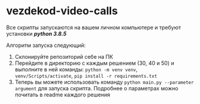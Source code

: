 # vezdekod-video-calls

Все скрипты запускаются на вашем личном компьютере и требуют установки ***python 3.8.5***

Алгоритм запуска следующий:
1. Склонируйте репозиторий себе на ПК
2. Перейдите в директорию с каждым решением (30, 40 и 50) и выполните в ней команды: `python -m venv venv`, `venv/Scripts/activate`, `pip install -r requirements.txt`
3. Теперь вы можете использовать команду `python main.py --parameter argument` для запуска скрипта. Подробнее о параметрах можно почитать в readme каждого решения
